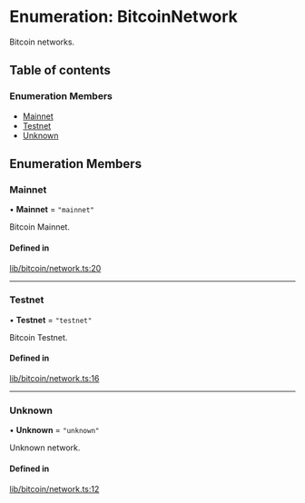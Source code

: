 # Enumeration: BitcoinNetwork

Bitcoin networks.

## Table of contents

### Enumeration Members

- [Mainnet](BitcoinNetwork-1.md#mainnet)
- [Testnet](BitcoinNetwork-1.md#testnet)
- [Unknown](BitcoinNetwork-1.md#unknown)

## Enumeration Members

### Mainnet

• **Mainnet** = ``"mainnet"``

Bitcoin Mainnet.

#### Defined in

[lib/bitcoin/network.ts:20](https://github.com/keep-network/tbtc-v2/blob/main/typescript/src/lib/bitcoin/network.ts#L20)

___

### Testnet

• **Testnet** = ``"testnet"``

Bitcoin Testnet.

#### Defined in

[lib/bitcoin/network.ts:16](https://github.com/keep-network/tbtc-v2/blob/main/typescript/src/lib/bitcoin/network.ts#L16)

___

### Unknown

• **Unknown** = ``"unknown"``

Unknown network.

#### Defined in

[lib/bitcoin/network.ts:12](https://github.com/keep-network/tbtc-v2/blob/main/typescript/src/lib/bitcoin/network.ts#L12)
